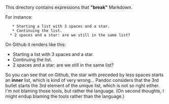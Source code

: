This directory contains expressions that **"break"** Markdown.

For instance:
```
   * Starting a list with 3 spaces and a star.
   * Continuing the list.
  * 2 spaces and a star: are we still in the same list?
```

On Github it renders like this:

   * Starting a list with 3 spaces and a star.
   * Continuing the list.
  * 2 spaces and a star: are we still in the same list?


So you can see that on Github, the star with preceded by less spaces starts an **inner** list, which is kind of very wrong...
Pandoc considers that the 3rd bullet starts the 3rd element of the unique list, which is not so right either.
I'm not blaming those tools, but rather the language. (On second thoughts, I might endup blaming the tools rather than the language.)

